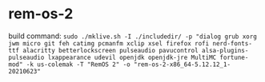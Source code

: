 # rem-os-2

build command: `sudo ./mklive.sh -I ./includedir/ -p "dialog grub xorg jwm micro git feh catimg pcmanfm xclip xsel firefox rofi nerd-fonts-ttf alacritty betterlockscreen pulseaudio pavucontrol alsa-plugins-pulseaudio lxappearance udevil openjdk openjdk-jre MultiMC fortune-mod" -k us-colemak -T "RemOS 2" -o "rem-os-2-x86_64-5.12.12_1-20210623"`
